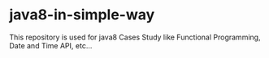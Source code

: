 # java8-in-simple-way
This repository is used for java8 Cases Study like Functional Programming, Date and Time API, etc...
